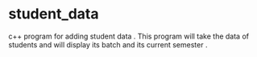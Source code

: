 # student_data
c++ program for adding student data . This program will take the data of students and will display its batch and its current semester .
